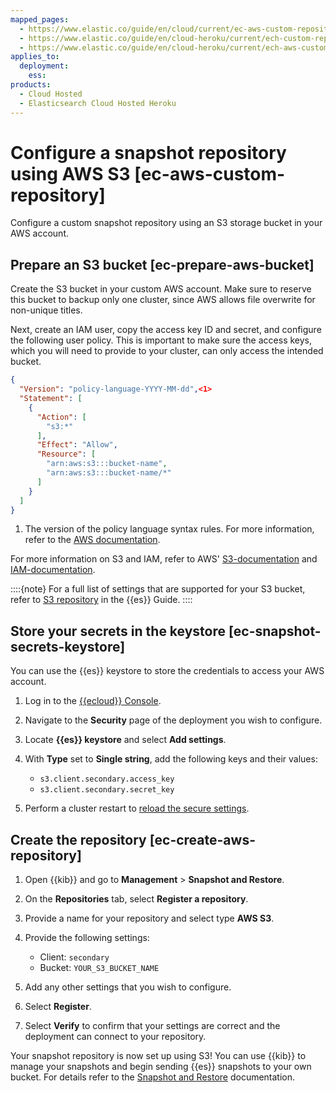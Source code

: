 ```yaml
---
mapped_pages:
  - https://www.elastic.co/guide/en/cloud/current/ec-aws-custom-repository.html
  - https://www.elastic.co/guide/en/cloud-heroku/current/ech-custom-repository.html
  - https://www.elastic.co/guide/en/cloud-heroku/current/ech-aws-custom-repository.html
applies_to:
  deployment:
    ess:
products:
  - Cloud Hosted
  - Elasticsearch Cloud Hosted Heroku
---
```


# Configure a snapshot repository using AWS S3 [ec-aws-custom-repository]

Configure a custom snapshot repository using an S3 storage bucket in your AWS account.


## Prepare an S3 bucket [ec-prepare-aws-bucket]

Create the S3 bucket in your custom AWS account. Make sure to reserve this bucket to backup only one cluster, since AWS allows file overwrite for non-unique titles.

Next, create an IAM user, copy the access key ID and secret, and configure the following user policy. This is important to make sure the access keys, which you will need to provide to your cluster, can only access the intended bucket.

```json
{
  "Version": "policy-language-YYYY-MM-dd",<1>
  "Statement": [
    {
      "Action": [
        "s3:*"
      ],
      "Effect": "Allow",
      "Resource": [
        "arn:aws:s3:::bucket-name",
        "arn:aws:s3:::bucket-name/*"
      ]
    }
  ]
}
```

1. The version of the policy language syntax rules. For more information, refer to the [AWS documentation](https://docs.aws.amazon.com/IAM/latest/UserGuide/access-analyzer-reference-policy-checks.html#access-analyzer-reference-policy-checks-error-invalid-version).


For more information on S3 and IAM, refer to AWS' [S3-documentation](http://docs.aws.amazon.com/AmazonS3/latest/dev/Introduction.html) and [IAM-documentation](http://aws.amazon.com/documentation/iam/).

::::{note}
For a full list of settings that are supported for your S3 bucket, refer to [S3 repository](s3-repository.md) in the {{es}} Guide.
::::



## Store your secrets in the keystore [ec-snapshot-secrets-keystore]

You can use the {{es}} keystore to store the credentials to access your AWS account.

1. Log in to the [{{ecloud}} Console](https://cloud.elastic.co?page=docs&placement=docs-body).
2. Navigate to the **Security** page of the deployment you wish to configure.
3. Locate **{{es}} keystore** and select **Add settings**.
4. With **Type** set to **Single string**, add the following keys and their values:

    * `s3.client.secondary.access_key`
    * `s3.client.secondary.secret_key`

5. Perform a cluster restart to [reload the secure settings](/deploy-manage/security/secure-settings.md#ec-add-secret-values).


## Create the repository [ec-create-aws-repository]

1. Open {{kib}} and go to **Management** > **Snapshot and Restore**.
2. On the **Repositories** tab, select **Register a repository**.
3. Provide a name for your repository and select type **AWS S3**.
4. Provide the following settings:

    * Client: `secondary`
    * Bucket: `YOUR_S3_BUCKET_NAME`

5. Add any other settings that you wish to configure.
6. Select **Register**.
7. Select **Verify** to confirm that your settings are correct and the deployment can connect to your repository.

Your snapshot repository is now set up using S3! You can use {{kib}} to manage your snapshots and begin sending {{es}} snapshots to your own bucket. For details refer to the [Snapshot and Restore](create-snapshots.md) documentation.

